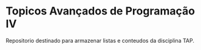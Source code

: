 Topicos Avançados de Programação IV
===================================
Repositorio destinado para armazenar listas e conteudos da disciplina TAP.